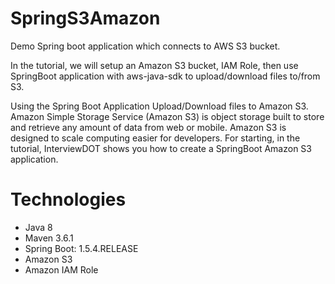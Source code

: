 # SpringS3Amazon
Demo Spring boot application which connects to AWS S3 bucket.

In the tutorial, we will setup an Amazon S3 bucket, IAM Role, then use SpringBoot application with aws-java-sdk to upload/download files to/from S3.

Using the Spring Boot Application Upload/Download files to Amazon S3.
Amazon Simple Storage Service (Amazon S3) is object storage built to store and retrieve any amount of data from web or mobile. Amazon S3 is designed to scale computing easier for developers. For starting, in the tutorial, InterviewDOT shows you how to create a SpringBoot Amazon S3 application.

# Technologies
- Java 8
- Maven 3.6.1
- Spring Boot: 1.5.4.RELEASE
- Amazon S3
- Amazon IAM Role

